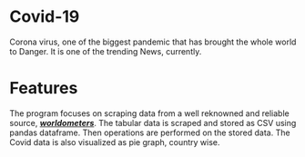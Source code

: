 # Covid-19
Corona virus, one of the biggest pandemic that has brought the whole world to Danger. It is one of the trending News, currently.

# Features
The program focuses on scraping data from a well reknowned and reliable source, [**_worldometers_**](https://www.worldometers.info/coronavirus/). The tabular data is scraped and stored as CSV using pandas dataframe. Then operations are performed on the stored data.  The Covid data is also visualized as pie graph, country wise. 


